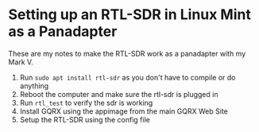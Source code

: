 # Setting up an RTL-SDR in Linux Mint as a Panadapter

These are my notes to make the RTL-SDR work as a panadapter with my Mark V.

1. Run `sudo apt install rtl-sdr`  as you don't have to compile or do anything
2. Reboot the computer and make sure the rtl-sdr is plugged in
3. Run `rtl_test` to verify the sdr is working
4. Install GQRX using the appimage from the main GQRX Web Site
5. Setup the RTL-SDR using the config file
